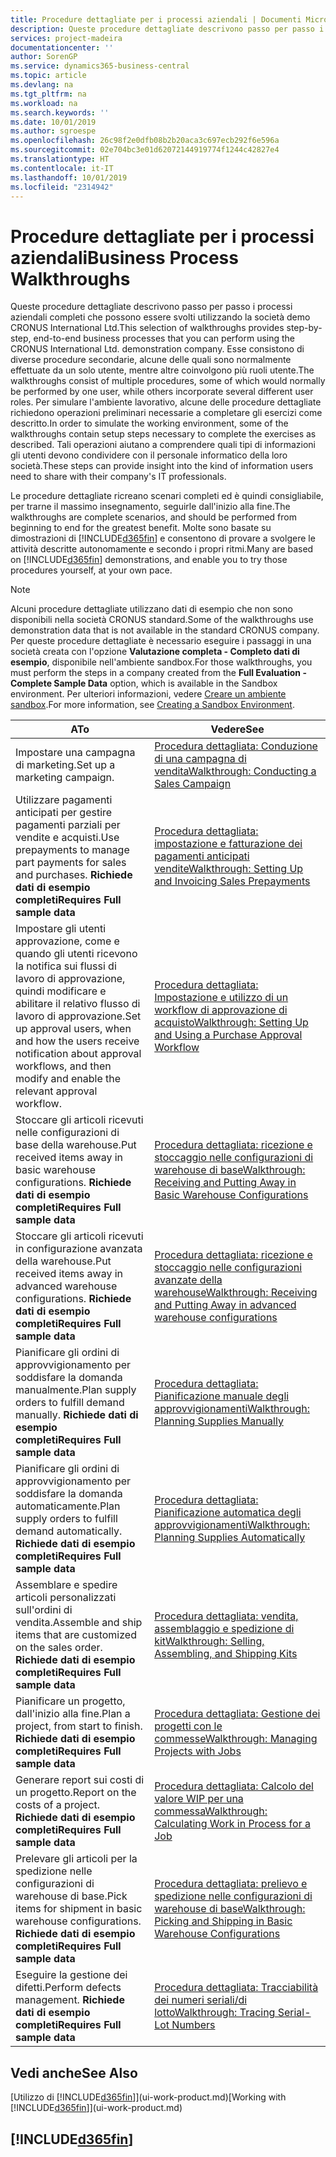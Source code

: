 ```yaml
---
title: Procedure dettagliate per i processi aziendali | Documenti Microsoft
description: Queste procedure dettagliate descrivono passo per passo i processi aziendali completi che possono essere svolti utilizzando la società demo CRONUS International Ltd. Esse consistono di diverse procedure secondarie, alcune delle quali sono normalmente effettuate da un solo utente, mentre altre coinvolgono più ruoli utente. Per simulare l'ambiente lavorativo, alcune delle procedure dettagliate richiedono operazioni preliminari necessarie a completare gli esercizi come descritto. Tali operazioni aiutano a comprendere quali tipi di informazioni gli utenti devono condividere con il personale informatico della loro società.
services: project-madeira
documentationcenter: ''
author: SorenGP
ms.service: dynamics365-business-central
ms.topic: article
ms.devlang: na
ms.tgt_pltfrm: na
ms.workload: na
ms.search.keywords: ''
ms.date: 10/01/2019
ms.author: sgroespe
ms.openlocfilehash: 26c98f2e0dfb08b2b20aca3c697ecb292f6e596a
ms.sourcegitcommit: 02e704bc3e01d62072144919774f1244c42827e4
ms.translationtype: HT
ms.contentlocale: it-IT
ms.lasthandoff: 10/01/2019
ms.locfileid: "2314942"
---
```

# <a name="business-process-walkthroughs"></a><span data-ttu-id="49442-106">Procedure dettagliate per i processi aziendali</span><span class="sxs-lookup"><span data-stu-id="49442-106">Business Process Walkthroughs</span></span>
<span data-ttu-id="49442-107">Queste procedure dettagliate descrivono passo per passo i processi aziendali completi che possono essere svolti utilizzando la società demo CRONUS International Ltd.</span><span class="sxs-lookup"><span data-stu-id="49442-107">This selection of walkthroughs provides step-by-step, end-to-end business processes that you can perform using the CRONUS International Ltd. demonstration company.</span></span> <span data-ttu-id="49442-108">Esse consistono di diverse procedure secondarie, alcune delle quali sono normalmente effettuate da un solo utente, mentre altre coinvolgono più ruoli utente.</span><span class="sxs-lookup"><span data-stu-id="49442-108">The walkthroughs consist of multiple procedures, some of which would normally be performed by one user, while others incorporate several different user roles.</span></span> <span data-ttu-id="49442-109">Per simulare l'ambiente lavorativo, alcune delle procedure dettagliate richiedono operazioni preliminari necessarie a completare gli esercizi come descritto.</span><span class="sxs-lookup"><span data-stu-id="49442-109">In order to simulate the working environment, some of the walkthroughs contain setup steps necessary to complete the exercises as described.</span></span> <span data-ttu-id="49442-110">Tali operazioni aiutano a comprendere quali tipi di informazioni gli utenti devono condividere con il personale informatico della loro società.</span><span class="sxs-lookup"><span data-stu-id="49442-110">These steps can provide insight into the kind of information users need to share with their company's IT professionals.</span></span>  

 <span data-ttu-id="49442-111">Le procedure dettagliate ricreano scenari completi ed è quindi consigliabile, per trarne il massimo insegnamento, seguirle dall'inizio alla fine.</span><span class="sxs-lookup"><span data-stu-id="49442-111">The walkthroughs are complete scenarios, and should be performed from beginning to end for the greatest benefit.</span></span> <span data-ttu-id="49442-112">Molte sono basate su dimostrazioni di [!INCLUDE[d365fin](includes/d365fin_md.md)] e consentono di provare a svolgere le attività descritte autonomamente e secondo i propri ritmi.</span><span class="sxs-lookup"><span data-stu-id="49442-112">Many are based on [!INCLUDE[d365fin](includes/d365fin_md.md)] demonstrations, and enable you to try those procedures yourself, at your own pace.</span></span>  

> [!NOTE]
> <span data-ttu-id="49442-113">Alcuni procedure dettagliate utilizzano dati di esempio che non sono disponibili nella società CRONUS standard.</span><span class="sxs-lookup"><span data-stu-id="49442-113">Some of the walkthroughs use demonstration data that is not available in the standard CRONUS company.</span></span> <span data-ttu-id="49442-114">Per queste procedure dettagliate è necessario eseguire i passaggi in una società creata con l'opzione **Valutazione completa - Completo dati di esempio**, disponibile nell'ambiente sandbox.</span><span class="sxs-lookup"><span data-stu-id="49442-114">For those walkthroughs, you must perform the steps in a company created from the **Full Evaluation - Complete Sample Data** option, which is available in the Sandbox environment.</span></span> <span data-ttu-id="49442-115">Per ulteriori informazioni, vedere [Creare un ambiente sandbox](across-how-create-sandbox-environment.md).</span><span class="sxs-lookup"><span data-stu-id="49442-115">For more information, see [Creating a Sandbox Environment](across-how-create-sandbox-environment.md).</span></span>

|<span data-ttu-id="49442-116">A</span><span class="sxs-lookup"><span data-stu-id="49442-116">To</span></span>|<span data-ttu-id="49442-117">Vedere</span><span class="sxs-lookup"><span data-stu-id="49442-117">See</span></span>|  
|--------|---------|  
|<span data-ttu-id="49442-118">Impostare una campagna di marketing.</span><span class="sxs-lookup"><span data-stu-id="49442-118">Set up a marketing campaign.</span></span>|[<span data-ttu-id="49442-119">Procedura dettagliata: Conduzione di una campagna di vendita</span><span class="sxs-lookup"><span data-stu-id="49442-119">Walkthrough: Conducting a Sales Campaign</span></span>](walkthrough-conducting-a-sales-campaign.md)|  
|<span data-ttu-id="49442-120">Utilizzare pagamenti anticipati per gestire pagamenti parziali per vendite e acquisti.</span><span class="sxs-lookup"><span data-stu-id="49442-120">Use prepayments to manage part payments for sales and purchases.</span></span> <span data-ttu-id="49442-121">**Richiede dati di esempio completi**</span><span class="sxs-lookup"><span data-stu-id="49442-121">**Requires Full sample data**</span></span> |[<span data-ttu-id="49442-122">Procedura dettagliata: impostazione e fatturazione dei pagamenti anticipati vendite</span><span class="sxs-lookup"><span data-stu-id="49442-122">Walkthrough: Setting Up and Invoicing Sales Prepayments</span></span>](walkthrough-setting-up-and-invoicing-sales-prepayments.md)|  
|<span data-ttu-id="49442-123">Impostare gli utenti approvazione, come e quando gli utenti ricevono la notifica sui flussi di lavoro di approvazione, quindi modificare e abilitare il relativo flusso di lavoro di approvazione.</span><span class="sxs-lookup"><span data-stu-id="49442-123">Set up approval users, when and how the users receive notification about approval workflows, and then modify and enable the relevant approval workflow.</span></span>|[<span data-ttu-id="49442-124">Procedura dettagliata: Impostazione e utilizzo di un workflow di approvazione di acquisto</span><span class="sxs-lookup"><span data-stu-id="49442-124">Walkthrough: Setting Up and Using a Purchase Approval Workflow</span></span>](walkthrough-setting-up-and-using-a-purchase-approval-workflow.md)|  
|<span data-ttu-id="49442-125">Stoccare gli articoli ricevuti nelle configurazioni di base della warehouse.</span><span class="sxs-lookup"><span data-stu-id="49442-125">Put received items away in basic warehouse configurations.</span></span> <span data-ttu-id="49442-126">**Richiede dati di esempio completi**</span><span class="sxs-lookup"><span data-stu-id="49442-126">**Requires Full sample data**</span></span>|[<span data-ttu-id="49442-127">Procedura dettagliata: ricezione e stoccaggio nelle configurazioni di warehouse di base</span><span class="sxs-lookup"><span data-stu-id="49442-127">Walkthrough: Receiving and Putting Away in Basic Warehouse Configurations</span></span>](walkthrough-receiving-and-putting-away-in-basic-warehousing.md)|  
|<span data-ttu-id="49442-128">Stoccare gli articoli ricevuti in configurazione avanzata della warehouse.</span><span class="sxs-lookup"><span data-stu-id="49442-128">Put received items away in advanced warehouse configurations.</span></span> <span data-ttu-id="49442-129">**Richiede dati di esempio completi**</span><span class="sxs-lookup"><span data-stu-id="49442-129">**Requires Full sample data**</span></span>|[<span data-ttu-id="49442-130">Procedura dettagliata: ricezione e stoccaggio nelle configurazioni avanzate della warehouse</span><span class="sxs-lookup"><span data-stu-id="49442-130">Walkthrough: Receiving and Putting Away in advanced warehouse configurations</span></span>](walkthrough-receiving-and-putting-away-in-advanced-warehousing.md)|  
|<span data-ttu-id="49442-131">Pianificare gli ordini di approvvigionamento per soddisfare la domanda manualmente.</span><span class="sxs-lookup"><span data-stu-id="49442-131">Plan supply orders to fulfill demand manually.</span></span> <span data-ttu-id="49442-132">**Richiede dati di esempio completi**</span><span class="sxs-lookup"><span data-stu-id="49442-132">**Requires Full sample data**</span></span>|[<span data-ttu-id="49442-133">Procedura dettagliata: Pianificazione manuale degli approvvigionamenti</span><span class="sxs-lookup"><span data-stu-id="49442-133">Walkthrough: Planning Supplies Manually</span></span>](walkthrough-planning-supplies-manually.md)|  
|<span data-ttu-id="49442-134">Pianificare gli ordini di approvvigionamento per soddisfare la domanda automaticamente.</span><span class="sxs-lookup"><span data-stu-id="49442-134">Plan supply orders to fulfill demand automatically.</span></span> <span data-ttu-id="49442-135">**Richiede dati di esempio completi**</span><span class="sxs-lookup"><span data-stu-id="49442-135">**Requires Full sample data**</span></span>|[<span data-ttu-id="49442-136">Procedura dettagliata: Pianificazione automatica degli approvvigionamenti</span><span class="sxs-lookup"><span data-stu-id="49442-136">Walkthrough: Planning Supplies Automatically</span></span>](walkthrough-planning-supplies-automatically.md)|  
|<span data-ttu-id="49442-137">Assemblare e spedire articoli personalizzati sull'ordini di vendita.</span><span class="sxs-lookup"><span data-stu-id="49442-137">Assemble and ship items that are customized on the sales order.</span></span> <span data-ttu-id="49442-138">**Richiede dati di esempio completi**</span><span class="sxs-lookup"><span data-stu-id="49442-138">**Requires Full sample data**</span></span>|[<span data-ttu-id="49442-139">Procedura dettagliata: vendita, assemblaggio e spedizione di kit</span><span class="sxs-lookup"><span data-stu-id="49442-139">Walkthrough: Selling, Assembling, and Shipping Kits</span></span>](walkthrough-selling-assembling-and-shipping-kits.md)|  
|<span data-ttu-id="49442-140">Pianificare un progetto, dall'inizio alla fine.</span><span class="sxs-lookup"><span data-stu-id="49442-140">Plan a project, from start to finish.</span></span> <span data-ttu-id="49442-141">**Richiede dati di esempio completi**</span><span class="sxs-lookup"><span data-stu-id="49442-141">**Requires Full sample data**</span></span>|[<span data-ttu-id="49442-142">Procedura dettagliata: Gestione dei progetti con le commesse</span><span class="sxs-lookup"><span data-stu-id="49442-142">Walkthrough: Managing Projects with Jobs</span></span>](walkthrough-managing-projects-with-jobs.md)|  
|<span data-ttu-id="49442-143">Generare report sui costi di un progetto.</span><span class="sxs-lookup"><span data-stu-id="49442-143">Report on the costs of a project.</span></span> <span data-ttu-id="49442-144">**Richiede dati di esempio completi**</span><span class="sxs-lookup"><span data-stu-id="49442-144">**Requires Full sample data**</span></span>|[<span data-ttu-id="49442-145">Procedura dettagliata: Calcolo del valore WIP per una commessa</span><span class="sxs-lookup"><span data-stu-id="49442-145">Walkthrough: Calculating Work in Process for a Job</span></span>](walkthrough-calculating-work-in-process-for-a-job.md)|  
|<span data-ttu-id="49442-146">Prelevare gli articoli per la spedizione nelle configurazioni di warehouse di base.</span><span class="sxs-lookup"><span data-stu-id="49442-146">Pick items for shipment in basic warehouse configurations.</span></span> <span data-ttu-id="49442-147">**Richiede dati di esempio completi**</span><span class="sxs-lookup"><span data-stu-id="49442-147">**Requires Full sample data**</span></span>|[<span data-ttu-id="49442-148">Procedura dettagliata: prelievo e spedizione nelle configurazioni di warehouse di base</span><span class="sxs-lookup"><span data-stu-id="49442-148">Walkthrough: Picking and Shipping in Basic Warehouse Configurations</span></span>](walkthrough-picking-and-shipping-in-basic-warehousing.md)|  
|<span data-ttu-id="49442-149">Eseguire la gestione dei difetti.</span><span class="sxs-lookup"><span data-stu-id="49442-149">Perform defects management.</span></span> <span data-ttu-id="49442-150">**Richiede dati di esempio completi**</span><span class="sxs-lookup"><span data-stu-id="49442-150">**Requires Full sample data**</span></span>|[<span data-ttu-id="49442-151">Procedura dettagliata: Tracciabilità dei numeri seriali/di lotto</span><span class="sxs-lookup"><span data-stu-id="49442-151">Walkthrough: Tracing Serial-Lot Numbers</span></span>](walkthrough-tracing-serial-lot-numbers.md)|  

## <a name="see-also"></a><span data-ttu-id="49442-152">Vedi anche</span><span class="sxs-lookup"><span data-stu-id="49442-152">See Also</span></span>
<span data-ttu-id="49442-153">[Utilizzo di [!INCLUDE[d365fin](includes/d365fin_md.md)]](ui-work-product.md)</span><span class="sxs-lookup"><span data-stu-id="49442-153">[Working with [!INCLUDE[d365fin](includes/d365fin_md.md)]](ui-work-product.md)</span></span>  

## [!INCLUDE[d365fin](includes/free_trial_md.md)]  
